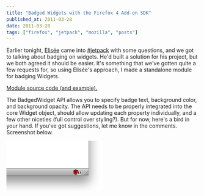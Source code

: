 ```yaml
---
title: "Badged Widgets with the Firefox 4 Add-on SDK"
published_at: 2011-03-28
date: 2011-03-28
tags: ["firefox", "jetpack", "mozilla", "posts"]
---
```

Earlier tonight, [Elisée](http://sparklin.org/ "Elisée on Twitter") came into [\#jetpack](irc://irc.mozilla.org/\#jetpack "\#jetpack on IRC") with some questions, and we got to talking about badging on widgets. He'd built a solution for his project, but we both agreed it should be easier. It's something that we've gotten quite a few requests for, so using Elisée's approach, I made a standalone module for badging Widgets.

[Module source code (and example).](https://github.com/autonome/Jetpack-Modules/blob/master/BadgedWidget.js "Source code")

The BadgedWidget API allows you to specify badge text, background color, and background opacity. The API needs to be properly integrated into the core Widget object, should allow updating each property individually, and a few other niceties (full control over styling?). But for now, here's a bird in your hand. If you've got suggestions, let me know in the comments. Screenshot below.

![Screenshot](bBdbj.png "Screenshot")